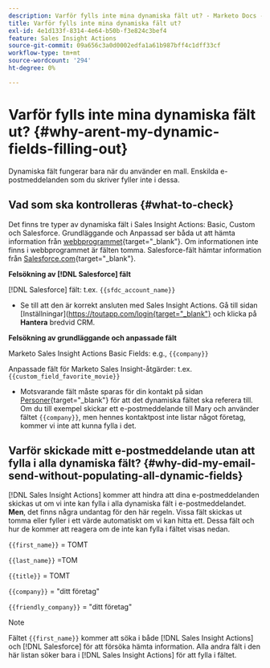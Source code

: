 ```yaml
---
description: Varför fylls inte mina dynamiska fält ut? - Marketo Docs - produktdokumentation
title: Varför fylls inte mina dynamiska fält ut?
exl-id: 4e1d133f-8314-4e64-b50b-f3e824c3bef4
feature: Sales Insight Actions
source-git-commit: 09a656c3a0d0002edfa1a61b987bff4c1dff33cf
workflow-type: tm+mt
source-wordcount: '294'
ht-degree: 0%

---
```


# Varför fylls inte mina dynamiska fält ut? {#why-arent-my-dynamic-fields-filling-out}

Dynamiska fält fungerar bara när du använder en mall. Enskilda e-postmeddelanden som du skriver fyller inte i dessa.

## Vad som ska kontrolleras {#what-to-check}

Det finns tre typer av dynamiska fält i Sales Insight Actions: Basic, Custom och Salesforce. Grundläggande och Anpassad ser båda ut att hämta information från [webbprogrammet](https://toutapp.com/login){target="_blank"}. Om informationen inte finns i webbprogrammet är fälten tomma. Salesforce-fält hämtar information från [Salesforce.com](https://salesforce.com){target="_blank"}.

**Felsökning av [!DNL Salesforce] fält**

[!DNL Salesforce] fält: t.ex. `{{sfdc_account_name}}`

* Se till att den är korrekt ansluten med Sales Insight Actions. Gå till sidan [Inställningar]&#x200B;(<https://toutapp.com/login{target="_blank"}> och klicka på **Hantera** bredvid CRM.

**Felsökning av grundläggande och anpassade fält**

Marketo Sales Insight Actions Basic Fields: e.g., `{{company}}`

Anpassade fält för Marketo Sales Insight-åtgärder: t.ex. `{{custom_field_favorite_movie}}`

* Motsvarande fält måste sparas för din kontakt på sidan [Personer](https://toutapp.com/next#relationships){target="_blank"} för att det dynamiska fältet ska referera till. Om du till exempel skickar ett e-postmeddelande till Mary och använder fältet `{{company}}`, men hennes kontaktpost inte listar något företag, kommer vi inte att kunna fylla i det.

## Varför skickade mitt e-postmeddelande utan att fylla i alla dynamiska fält? {#why-did-my-email-send-without-populating-all-dynamic-fields}

[!DNL Sales Insight Actions] kommer att hindra att dina e-postmeddelanden skickas ut om vi inte kan fylla i alla dynamiska fält i e-postmeddelandet. **Men**, det finns några undantag för den här regeln. Vissa fält skickas ut tomma eller fyller i ett värde automatiskt om vi kan hitta ett. Dessa fält och hur de kommer att reagera om de inte kan fylla i fältet visas nedan.

`{{first_name}}` = TOMT

`{{last_name}}` =TOM

`{{title}}` = TOMT

`{{company}}` = &quot;ditt företag&quot;

`{{friendly_company}}` = &quot;ditt företag&quot;

>[!NOTE]
>
>Fältet `{{first_name}}` kommer att söka i både [!DNL Sales Insight Actions] och [!DNL Salesforce] för att försöka hämta information. Alla andra fält i den här listan söker bara i [!DNL Sales Insight Actions] för att fylla i fältet.
